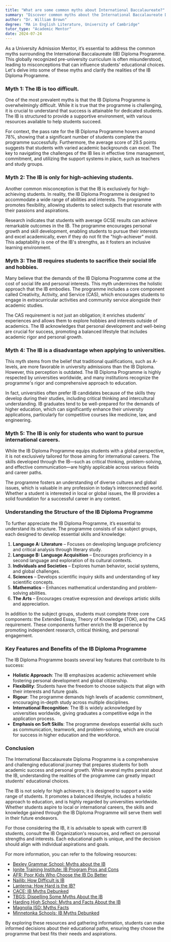 ```yaml
---
title: "What are some common myths about International Baccalaureate?"
summary: "Discover common myths about the International Baccalaureate Diploma Programme and clarify misconceptions to make informed educational choices."
author: "Dr. William Brown"
degree: "MA in English Literature, University of Cambridge"
tutor_type: "Academic Mentor"
date: 2024-07-24
---
```


As a University Admission Mentor, it’s essential to address the common myths surrounding the International Baccalaureate (IB) Diploma Programme. This globally recognized pre-university curriculum is often misunderstood, leading to misconceptions that can influence students' educational choices. Let's delve into some of these myths and clarify the realities of the IB Diploma Programme.

### Myth 1: The IB is too difficult.

One of the most prevalent myths is that the IB Diploma Programme is overwhelmingly difficult. While it is true that the programme is challenging, it is crucial to understand that success is attainable for dedicated students. The IB is structured to provide a supportive environment, with various resources available to help students succeed. 

For context, the pass rate for the IB Diploma Programme hovers around 78%, showing that a significant number of students complete the programme successfully. Furthermore, the average score of 29.5 points suggests that students with varied academic backgrounds can excel. The key to navigating the challenges of the IB lies in effective time management, commitment, and utilizing the support systems in place, such as teachers and study groups. 

### Myth 2: The IB is only for high-achieving students.

Another common misconception is that the IB is exclusively for high-achieving students. In reality, the IB Diploma Programme is designed to accommodate a wide range of abilities and interests. The programme promotes flexibility, allowing students to select subjects that resonate with their passions and aspirations. 

Research indicates that students with average GCSE results can achieve remarkable outcomes in the IB. The programme encourages personal growth and skill development, enabling students to pursue their interests and excel academically, even if they do not fit the "high-achiever" mold. This adaptability is one of the IB's strengths, as it fosters an inclusive learning environment.

### Myth 3: The IB requires students to sacrifice their social life and hobbies.

Many believe that the demands of the IB Diploma Programme come at the cost of social life and personal interests. This myth undermines the holistic approach that the IB embodies. The programme includes a core component called Creativity, Activity, and Service (CAS), which encourages students to engage in extracurricular activities and community service alongside their academic studies.

The CAS requirement is not just an obligation; it enriches students’ experiences and allows them to explore hobbies and interests outside of academics. The IB acknowledges that personal development and well-being are crucial for success, promoting a balanced lifestyle that includes academic rigor and personal growth.

### Myth 4: The IB is a disadvantage when applying to universities.

This myth stems from the belief that traditional qualifications, such as A-levels, are more favorable in university admissions than the IB Diploma. However, this perception is outdated. The IB Diploma Programme is highly respected by universities worldwide, and many institutions recognize the programme's rigor and comprehensive approach to education.

In fact, universities often prefer IB candidates because of the skills they develop during their studies, including critical thinking and intercultural understanding. IB graduates tend to be well-prepared for the demands of higher education, which can significantly enhance their university applications, particularly for competitive courses like medicine, law, and engineering. 

### Myth 5: The IB is only for students who want to pursue international careers.

While the IB Diploma Programme equips students with a global perspective, it is not exclusively tailored for those aiming for international careers. The skills developed through the IB—such as critical thinking, problem-solving, and effective communication—are highly applicable across various fields and career paths.

The programme fosters an understanding of diverse cultures and global issues, which is valuable in any profession in today’s interconnected world. Whether a student is interested in local or global issues, the IB provides a solid foundation for a successful career in any context.

### Understanding the Structure of the IB Diploma Programme

To further appreciate the IB Diploma Programme, it’s essential to understand its structure. The programme consists of six subject groups, each designed to develop essential skills and knowledge:

1. **Language A: Literature** – Focuses on developing language proficiency and critical analysis through literary study.
2. **Language B: Language Acquisition** – Encourages proficiency in a second language and exploration of its cultural contexts.
3. **Individuals and Societies** – Explores human behavior, social systems, and global challenges.
4. **Sciences** – Develops scientific inquiry skills and understanding of key scientific concepts.
5. **Mathematics** – Enhances mathematical understanding and problem-solving abilities.
6. **The Arts** – Encourages creative expression and develops artistic skills and appreciation.

In addition to the subject groups, students must complete three core components: the Extended Essay, Theory of Knowledge (TOK), and the CAS requirement. These components further enrich the IB experience by promoting independent research, critical thinking, and personal engagement.

### Key Features and Benefits of the IB Diploma Programme

The IB Diploma Programme boasts several key features that contribute to its success:

- **Holistic Approach**: The IB emphasizes academic achievement while fostering personal development and global citizenship.
- **Flexibility**: Students have the freedom to choose subjects that align with their interests and future goals.
- **Rigour**: The programme demands high levels of academic commitment, encouraging in-depth study across multiple disciplines.
- **International Recognition**: The IB is widely acknowledged by universities worldwide, giving graduates a competitive edge in the application process.
- **Emphasis on Soft Skills**: The programme develops essential skills such as communication, teamwork, and problem-solving, which are crucial for success in higher education and the workforce.

### Conclusion

The International Baccalaureate Diploma Programme is a comprehensive and challenging educational journey that prepares students for both academic success and personal growth. While several myths persist about the IB, understanding the realities of the programme can greatly impact students' educational choices. 

The IB is not solely for high achievers; it is designed to support a wide range of students. It promotes a balanced lifestyle, includes a holistic approach to education, and is highly regarded by universities worldwide. Whether students aspire to local or international careers, the skills and knowledge gained through the IB Diploma Programme will serve them well in their future endeavors.

For those considering the IB, it is advisable to speak with current IB students, consult the IB Organization's resources, and reflect on personal strengths and interests. Each educational path is unique, and the decision should align with individual aspirations and goals.

For more information, you can refer to the following resources:
- [Bexley Grammar School: Myths about the IB](https://www.bexleygs.co.uk/page/?title=Myths+about+the+IB&pid=280)
- [Ignite Training Institute: IB Program Pros and Cons](https://ignitetraininginstitute.com/ib-program-pros-and-cons/)
- [AFR: Poor Kids Who Choose the IB Do Better](https://www.afr.com/work-and-careers/education/poor-kids-who-choose-the-ib-do-better-than-rich-kids-who-dont-study-20240229-p5f8q6)
- [Nailib: How Difficult is IB](https://nailib.com/blog/how-difficult-is-ib)
- [Lanterna: How Hard is the IB?](https://lanterna.com/blog/how-hard-is-the-ib/)
- [CACE: IB Myths Debunked](https://cace.org/wp-content/uploads/2020/07/IB-MYTHS-1.pdf)
- [TBGS: Dispelling Some Myths About the IB](https://www.tbgs.co.uk/wp-content/uploads/2018/04/dispelling-some-myths-about-the-ib.pdf)
- [Harding High School: Myths and Facts About the IB](https://harding.spps.org/academics/international-baccalaureate-program/myths-facts-about-the-ibo)
- [Magnolia ISD: Myths Facts](https://resources.finalsite.net/images/v1655754918/magnoliaisdorg/vxpcu2vwwhqkkd5cragv/Myths_Facts_001.pdf)
- [Minnetonka Schools: IB Myths Debunked](https://www.minnetonkaschools.org/uploaded/Documents/MHS/IB/IB-Myths-Debunked.pdf)

By exploring these resources and gathering information, students can make informed decisions about their educational paths, ensuring they choose the programme that best fits their needs and aspirations.
    